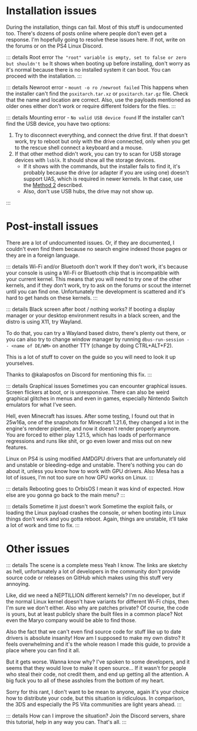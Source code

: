 # Installation issues
During the installation, things can fail. Most of this stuff is undocumented too. There's dozens of posts online where people don't even get a response. I'm hopefully going to resolve these issues here. If not, write on the forums or on the PS4 Linux Discord.

::: details Root error `The "root" variable is empty, set to false or zero but shouldn't be`
It shows when booting up before installing, don't worry as it's normal because there is no installed system it can boot. You can proceed with the installation.
:::

::: details Newroot error - `mount -o ro /newroot failed`
This happens when the installer can't find the `psxitarch.tar.xz` or `psxitarch.tar.gz` file. Check that the name and location are correct. Also, use the payloads mentioned as older ones either don't work or require different folders for the files.
:::

::: details Mounting error - `No valid USB device found`
If the installer can't find the USB device, you have two options:
1. Try to disconnect everything, and connect the drive first. If that doesn't work, try to reboot but only with the drive connected, only when you get to the rescue shell connect a keyboard and a mouse.
2. If that other method didn't work, you can try to scan for USB storage devices with `lsblk`. It should show all the storage devices.
	- If it shows with the commands, but the installer fails to find it, it's probably because the drive (or adapter if you are using one) doesn't support UAS, which is required in newer kernels. In that case, use the [Method 2](installation#method-2-manual-partitioning) described.
	- Also, don't use USB hubs, the drive may not show up.

:::
# Post-install issues
There are a lot of undocumented issues. Or, if they are documented, I couldn't even find them because no search engine indexed those pages or they are in a foreign language.

::: details Wi-Fi and/or Bluetooth don't work
If they don't work, it's because your console is using a Wi-Fi or Bluetooth chip that is incompatible with your current kernel. This means that you will need to try one of the other kernels, and if they don't work, try to ask on the forums or scout the internet until you can find one. Unfortunately the development is scattered and it's hard to get hands on these kernels.
:::

::: details Black screen after boot / nothing works?
If booting a display manager or your desktop environment results in a black screen, and the distro is using X11, try Wayland.

To do that, you can try a Wayland based distro, there's plenty out there, or you can also try to change window manager by running `dbus-run-session -- <name of DE/WM>` on another TTY (change by doing CTRL+ALT+F2).

This is a lot of stuff to cover on the guide so you will need to look it up yourselves.

Thanks to @kalaposfos on Discord for mentioning this fix.
:::

::: details Graphical issues
Sometimes you can encounter graphical issues. Screen flickers at boot, or is unresponsive. There can also be weird graphical glitches in menus and even in games, especially Nintendo Switch emulators for what I've seen.

Hell, even Minecraft has issues. After some testing, I found out that in 25w16a, one of the snapshots for Minecraft 1.21.6, they changed a lot in the engine's renderer pipeline, and now it doesn't render properly anymore. You are forced to either play 1.21.5, which has loads of performance regressions and runs like shit, or go even lower and miss out on new features.

Linux on PS4 is using modified AMDGPU drivers that are unfortunately old and unstable or bleeding-edge and unstable. There's nothing you can do about it, unless you know how to work with GPU drivers. Also Mesa has a lot of issues, I'm not too sure on how GPU works on Linux.
:::

::: details Rebooting goes to OrbisOS
I mean it was kind of expected. How else are you gonna go back to the main menu?
:::

::: details Sometime it just doesn't work
Sometime the exploit fails, or loading the Linux payload crashes the console, or when booting into Linux things don't work and you gotta reboot. Again, things are unstable, it'll take a lot of work and time to fix.
:::

# Other issues
::: details The scene is a complete mess
Yeah I know. The links are sketchy as hell, unfortunately a lot of developers in the community don't provide source code or releases on GitHub which makes using this stuff very annoying.

Like, did we need a NEPTILLION different kernels? I'm no developer, but if the normal Linux kernel doesn't have variants for different Wi-Fi chips, then I'm sure we don't either. Also why are patches private? Of course, the code is yours, but at least publicly share the built files in a common place? Not even the Maryo company would be able to find those.

Also the fact that we can't even find source code for stuff like up to date drivers is absolute insanity! How am I supposed to make my own distro? It feels overwhelming and it's the whole reason I made this guide, to provide a place where you can find it all.

But it gets worse. Wanna know why? I've spoken to some developers, and it seems that they would love to make it open source... If it wasn't for people who steal their code, not credit them, and end up getting all the attention. A big fuck you to all of these assholes from the bottom of my heart.

Sorry for this rant, I don't want to be mean to anyone, again it's your choice how to distribute your code, but this situation is ridiculous. In comparison, the 3DS and especially the PS Vita communities are light years ahead.
:::

::: details How can I improve the situation?
Join the Discord servers, share this tutorial, help in any way you can. That's all.
:::
